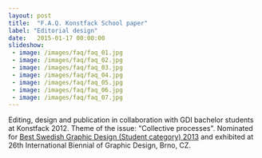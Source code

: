 ```yaml
---
layout: post
title:  "F.A.Q. Konstfack School paper"
label: "Editorial design"
date:   2015-01-17 00:00:00
slideshow:
 - image: /images/faq/faq_01.jpg
 - image: /images/faq/faq_02.jpg
 - image: /images/faq/faq_03.jpg
 - image: /images/faq/faq_04.jpg
 - image: /images/faq/faq_05.jpg
 - image: /images/faq/faq_06.jpg
 - image: /images/faq/faq_07.jpg
---
```


Editing, design and publication in collaboration with GDI bachelor students at Konstfack 2012. Theme of the issue: "Collective processes". Nominated for [Best Swedish Graphic Design (Student category) 2013](https://kolla.se/2013/tavla/nominerade/?sid=317&nominerade=1) and exhibited at 26th International Biennial of Graphic Design, Brno, CZ.